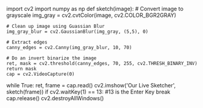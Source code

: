 
import cv2
import numpy as np
def sketch(image):
    # Convert image to grayscale
    img_gray = cv2.cvtColor(image, cv2.COLOR_BGR2GRAY)
    
    # Clean up image using Guassian Blur
    img_gray_blur = cv2.GaussianBlur(img_gray, (5,5), 0)
    
    # Extract edges
    canny_edges = cv2.Canny(img_gray_blur, 10, 70)
    
    # Do an invert binarize the image 
    ret, mask = cv2.threshold(canny_edges, 70, 255, cv2.THRESH_BINARY_INV)
    return mask
    cap = cv2.VideoCapture(0)

while True:
    ret, frame = cap.read()
    cv2.imshow('Our Live Sketcher', sketch(frame))
    if cv2.waitKey(1) == 13: #13 is the Enter Key
        break
        cap.release()
cv2.destroyAllWindows()
